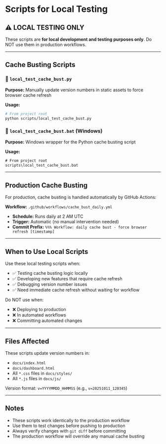 # Scripts for Local Testing

## ⚠️ LOCAL TESTING ONLY

These scripts are **for local development and testing purposes only**. Do NOT use them in production workflows.

---

## Cache Busting Scripts

### 🧪 `local_test_cache_bust.py`
**Purpose:** Manually update version numbers in static assets to force browser cache refresh

**Usage:**
```bash
# From project root
python scripts/local_test_cache_bust.py
```

### 🧪 `local_test_cache_bust.bat` (Windows)
**Purpose:** Windows wrapper for the Python cache busting script

**Usage:**
```cmd
# From project root
scripts\local_test_cache_bust.bat
```

---

## Production Cache Busting

For production, cache busting is handled automatically by GitHub Actions:

**Workflow:** `.github/workflows/cache_bust_daily.yml`
- **Schedule:** Runs daily at 2 AM UTC
- **Trigger:** Automatic (no manual intervention needed)
- **Commit Prefix:** `%%% Workflow: daily cache bust - force browser refresh [timestamp]`

---

## When to Use Local Scripts

Use these local testing scripts when:
- ✅ Testing cache busting logic locally
- ✅ Developing new features that require cache refresh
- ✅ Debugging version number issues
- ✅ Need immediate cache refresh without waiting for workflow

Do NOT use when:
- ❌ Deploying to production
- ❌ In automated workflows
- ❌ Committing automated changes

---

## Files Affected

These scripts update version numbers in:
- `docs/index.html`
- `docs/dashboard.html`
- All `*.css` files in `docs/styles/`
- All `*.js` files in `docs/js/`

Version format: `v=YYYYMMDD_HHMMSS` (e.g., `v=20251011_120345`)

---

## Notes

- These scripts work identically to the production workflow
- Use them to test changes before pushing to production
- Always verify changes with `git diff` before committing
- The production workflow will override any manual cache busting

